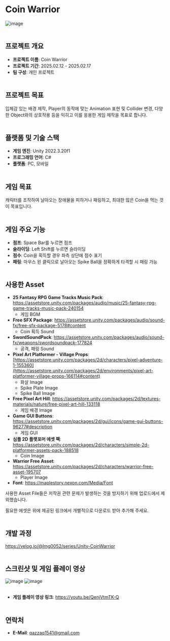 # Coin Warrior
![image](https://github.com/user-attachments/assets/2ef6b6fe-af07-4a32-a332-9d92fe1c0281)
<br><br/>

## 프로젝트 개요
- **프로젝트 이름**: Coin Warrior
- **프로젝트 기간**: 2025.02.12 - 2025.02.17
- **팀 구성**: 개인 프로젝트
<br><br/>

## 프로젝트 목표
입체감 있는 배경 제작, Player의 동작에 맞는 Animation 표현 및 Collider 변경, 다양한 Object와의 상호작용 등을 익히고 이를 응용한 게임 제작을 목표로 합니다.
<br><br/>

## 플랫폼 및 기술 스택
- **게임 엔진**: Unity 2022.3.20f1
- **프로그래밍 언어**: C#
- **플랫폼**: PC, 모바일
<br><br/>

## 게임 목표
캐릭터를 조작하여 날아오는 장애물을 피하거나 패링하고, 최대한 많은 Coin을 먹는 것이 목표입니다.
<br><br/>

## 게임 주요 기능
- **점프**: Space Bar를 누르면 점프
- **슬라이딩**: Left Shift를 누르면 슬라이딩
- **점수**: Coin을 획득할 경우 좌측 상단에 점수 표기
- **패링**: 마우스 왼 클릭으로 날아오는 Spike Ball을 정확하게 타격할 시 패링 가능
<br><br/>

## 사용한 Asset
- **25 Fantasy RPG Game Tracks Music Pack**: https://assetstore.unity.com/packages/audio/music/25-fantasy-rpg-game-tracks-music-pack-240154
  - 게임 BGM
- **Free SFX Package**: https://assetstore.unity.com/packages/audio/sound-fx/free-sfx-package-5178#content
  - Coin 획득 Sound
- **SwordSoundPack**: https://assetstore.unity.com/packages/audio/sound-fx/weapons/swordsoundpack-177824
  - 공격, 패링 Sound
- **Pixel Art Platformer - Village Props**: [https://assetstore.unity.com/packages/2d/characters/pixel-adventure-1-155360](https://assetstore.unity.com/packages/2d/environments/pixel-art-platformer-village-props-166114#content)
  - 화살 Image
  - Spike Plate Image
  - Spike Ball Image
- **Free Pixel Art Hill**: https://assetstore.unity.com/packages/2d/textures-materials/nature/free-pixel-art-hill-133118
  - 게임 배경 Image
- **Game GUI Buttons**: https://assetstore.unity.com/packages/2d/gui/icons/game-gui-buttons-96277#description
  - 게임 GUI
- **심플 2D 플랫포머 에셋 팩**: https://assetstore.unity.com/packages/2d/characters/simple-2d-platformer-assets-pack-188518
  - Coin Image
- **Warrior Free Asset**: https://assetstore.unity.com/packages/2d/characters/warrior-free-asset-195707
  - Player Image
- **Font**: https://maplestory.nexon.com/Media/Font

사용한 Asset File들은 저작권 관련 문제가 발생하는 것을 방지하기 위해 업로드에서 제외했습니다.

필요한 에셋은 위에 제공된 링크에서 개별적으로 다운로드 받아 추가해 주세요.
<br><br/>

## 개발 과정
https://velog.io/@lmg0052/series/Unity-CoinWarrior
<br><br/>

## 스크린샷 및 게임 플레이 영상
![image](https://github.com/user-attachments/assets/87816397-a6cb-4082-abc4-7a62b4305e4d)
![image](https://github.com/user-attachments/assets/303881ce-5709-43bc-b8f4-70d3228e65aa)
<br><br/>

- **게임 플레이 영상 링크**: https://youtu.be/QenjVtmTK-Q
<br><br/>

## 연락처
- **E-Mail**: qazzaq1541@gmail.com
